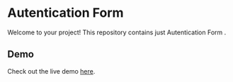 # Autentication Form 

Welcome to your project! This repository contains just Autentication Form .

## Demo

Check out the live demo [here](https://authentication-blush-mu.vercel.app/).
